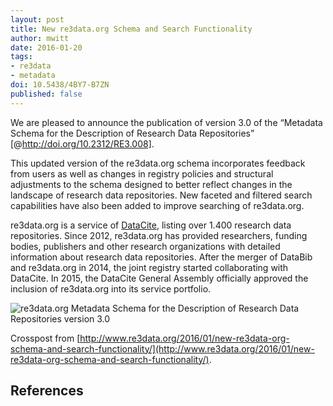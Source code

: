```yaml
---
layout: post
title: New re3data.org Schema and Search Functionality
author: mwitt
date: 2016-01-20
tags:
- re3data
- metadata
doi: 10.5438/4BY7-B7ZN
published: false
---
```

We are pleased to announce the publication of version 3.0 of the “Metadata Schema for the Description of Research Data Repositories” [@http://doi.org/10.2312/RE3.008].

This updated version of the re3data.org schema incorporates feedback from users as well as changes in registry policies and structural adjustments to the schema designed to better reflect changes in the landscape of research data repositories. New faceted and filtered search capabilities have also been added to improve searching of re3data.org.

re3data.org is a service of [DataCite](http://datacite.org), listing over 1.400 research data repositories. Since 2012, re3data.org has provided researchers, funding bodies, publishers and other research organizations with detailed information about research data repositories. After the merger of DataBib and re3data.org in 2014, the joint registry started collaborating with DataCite. In 2015, the DataCite General Assembly officially approved the inclusion of re3data.org into its service portfolio.

![re3data.org Metadata Schema for the Description of Research Data Repositories version 3.0](http://www.re3data.org/wp-content/uploads/2016/01/web.png)

Crosspost from [http://www.re3data.org/2016/01/new-re3data-org-schema-and-search-functionality/](http://www.re3data.org/2016/01/new-re3data-org-schema-and-search-functionality/).

## References
